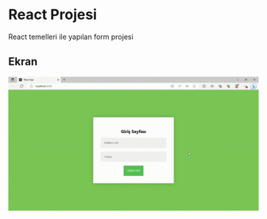 <h1>React Projesi</h1>

React temelleri ile yapılan form projesi

<h2>Ekran</h2>

![](src/ft226128139-edge-2023-07-17-03-13-18.gif)